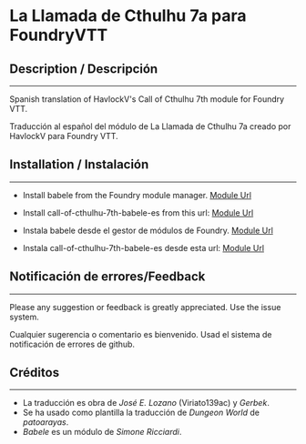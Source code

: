 # La Llamada de Cthulhu 7a para FoundryVTT

## Description / Descripción
----
Spanish translation of HavlockV's Call of Cthulhu 7th module for Foundry VTT.
  
Traducción al español del módulo de La Llamada de Cthulhu 7a creado por HavlockV para Foundry VTT.

## Installation / Instalación
----
* Install babele from the Foundry module manager.
[Module Url](https://gitlab.com/riccisi/foundryvtt-babele)
* Install call-of-cthulhu-7th-babele-es from this url:
[Module Url](https://raw.githubusercontent.com/lozalojo/call-of-cthulhu-7th-babele-es/master/module.json)
  
* Instala babele desde el gestor de módulos de Foundry.
[Module Url](https://gitlab.com/riccisi/foundryvtt-babele)
* Instala call-of-cthulhu-7th-babele-es desde esta url:
[Module Url](https://raw.githubusercontent.com/lozalojo/call-of-cthulhu-7th-babele-es/master/module.json)

## Notificación de errores/Feedback
----
Please any suggestion or feedback is greatly appreciated. Use the issue system.
  
Cualquier sugerencia o comentario es bienvenido. Usad el sistema de notificación de errores de github.

## Créditos
----
* La traducción es obra de *José E. Lozano* (Viriato139ac) y *Gerbek*.
* Se ha usado como plantilla la traducción de *Dungeon World* de *patoarayas*.
* *Babele* es un módulo de *Simone Ricciardi*.